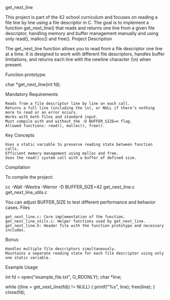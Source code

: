 get_next_line

This project is part of the 42 school curriculum and focuses on reading a file line by line using a file descriptor in C. The goal is to implement a function get_next_line() that reads and returns one line from a given file descriptor, handling memory and buffer management manually and using only read(), malloc() and free().
Project Description

The get_next_line function allows you to read from a file descriptor one line at a time. It is designed to work with different file descriptors, handles buffer limitations, and returns each line with the newline character (\n) when present.

Function prototype:

char *get_next_line(int fd);

Mandatory Requirements

    Reads from a file descriptor line by line on each call.
    Returns a full line (including the \n), or NULL if there’s nothing more to read or an error occurs.
    Works with both files and standard input.
    Must compile with and without the -D BUFFER_SIZE=n flag.
    Allowed functions: read(), malloc(), free().

Key Concepts

    Uses a static variable to preserve reading state between function calls.
    Efficient memory management using malloc and free.
    Uses the read() system call with a buffer of defined size.

Compilation

To compile the project:

cc -Wall -Wextra -Werror -D BUFFER_SIZE=42 get_next_line.c get_next_line_utils.c

You can adjust BUFFER_SIZE to test different performance and behavior cases.
Files

    get_next_line.c: Core implementation of the function.
    get_next_line_utils.c: Helper functions used by get_next_line.
    get_next_line.h: Header file with the function prototype and necessary includes.

Bonus

    Handles multiple file descriptors simultaneously.
    Maintains a separate reading state for each file descriptor using only one static variable.

Example Usage

int fd = open("example_file.txt", O_RDONLY);
char *line;

while ((line = get_next_line(fd)) != NULL)
{
    printf("%s", line);
    free(line);
}
close(fd);

